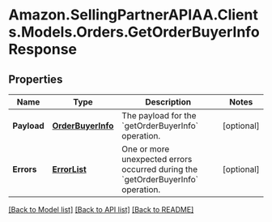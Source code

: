 # Amazon.SellingPartnerAPIAA.Clients.Models.Orders.GetOrderBuyerInfoResponse
## Properties

Name | Type | Description | Notes
------------ | ------------- | ------------- | -------------
**Payload** | [**OrderBuyerInfo**](OrderBuyerInfo.md) | The payload for the &#x60;getOrderBuyerInfo&#x60; operation. | [optional] 
**Errors** | [**ErrorList**](ErrorList.md) | One or more unexpected errors occurred during the &#x60;getOrderBuyerInfo&#x60; operation. | [optional] 

[[Back to Model list]](../README.md#documentation-for-models) [[Back to API list]](../README.md#documentation-for-api-endpoints) [[Back to README]](../README.md)

